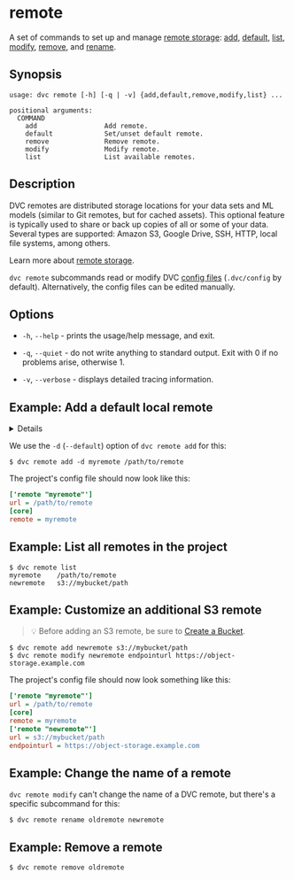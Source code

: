 # remote

A set of commands to set up and manage [remote storage]:
[add](/doc/command-reference/remote/add),
[default](/doc/command-reference/remote/default),
[list](/doc/command-reference/remote/list),
[modify](/doc/command-reference/remote/modify),
[remove](/doc/command-reference/remote/remove), and
[rename](/doc/command-reference/remote/rename).

[remote storage]: /doc/user-guide/data-management/remote-storage

## Synopsis

```usage
usage: dvc remote [-h] [-q | -v] {add,default,remove,modify,list} ...

positional arguments:
  COMMAND
    add                 Add remote.
    default             Set/unset default remote.
    remove              Remove remote.
    modify              Modify remote.
    list                List available remotes.
```

## Description

DVC remotes are distributed storage locations for your data sets and ML models
(similar to Git remotes, but for <abbr>cached</abbr> assets). This optional
feature is typically used to share or back up copies of all or some of your
data. Several types are supported: Amazon S3, Google Drive, SSH, HTTP, local
file systems, among others.

<admon icon="book">

Learn more about [remote storage].

</admon>

`dvc remote` subcommands read or modify DVC [config files] (`.dvc/config` by
default). Alternatively, the config files can be edited manually.

[types of storage]: /doc/command-reference/remote/add#supported-storage-types
[config files]: /doc/command-reference/config

## Options

- `-h`, `--help` - prints the usage/help message, and exit.

- `-q`, `--quiet` - do not write anything to standard output. Exit with 0 if no
  problems arise, otherwise 1.

- `-v`, `--verbose` - displays detailed tracing information.

## Example: Add a default local remote

<details>

### What is a "local remote" ?

While the term may seem contradictory, it doesn't have to be. The "local" part
refers to the type of location where the storage is: another directory in the
same file system. "Remote" is what we call storage for <abbr>DVC
projects</abbr>. It's essentially a local backup for data tracked by DVC.

</details>

We use the `-d` (`--default`) option of `dvc remote add` for this:

```cli
$ dvc remote add -d myremote /path/to/remote
```

The <abbr>project</abbr>'s config file should now look like this:

```ini
['remote "myremote"']
url = /path/to/remote
[core]
remote = myremote
```

## Example: List all remotes in the project

```cli
$ dvc remote list
myremote	/path/to/remote
newremote	s3://mybucket/path
```

## Example: Customize an additional S3 remote

> 💡 Before adding an S3 remote, be sure to
> [Create a Bucket](https://docs.aws.amazon.com/AmazonS3/latest/gsg/CreatingABucket.html).

```cli
$ dvc remote add newremote s3://mybucket/path
$ dvc remote modify newremote endpointurl https://object-storage.example.com
```

The project's config file should now look something like this:

```ini
['remote "myremote"']
url = /path/to/remote
[core]
remote = myremote
['remote "newremote"']
url = s3://mybucket/path
endpointurl = https://object-storage.example.com
```

## Example: Change the name of a remote

`dvc remote modify` can't change the name of a DVC remote, but there's a
specific subcommand for this:

```cli
$ dvc remote rename oldremote newremote
```

## Example: Remove a remote

```cli
$ dvc remote remove oldremote
```
